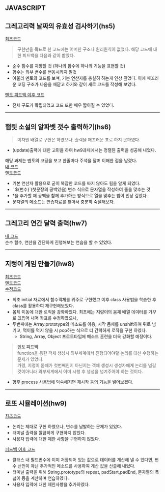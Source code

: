 JAVASCRIPT
----
## 그레고리력 날짜의 유효성 검사하기(hs5)
[최초코드](/assignment/hw5/hs5_initial.js)  
> 구현만을 목표로 한 코드에는 어떠한 구조나 원리원칙이 없었다.
해당 코드에 대한 피드백을 다음과 같이 받았다.
 - 순수 함수를 지향할 것 (하나의 함수에 하나의 기능을 표현할 것)
 - 함수는 외부 변수를 변동시키지 말것
 - 아울러 멘토의 코드를 보며, 기본 연산자를 충실히 하는게 인상 깊었다. 이에 매끄러운 코딩 구조가 나옴을 깨닫고 하기와 같이 새로 코드를 작성해 보았다.
  
[멘토 피드백 이후 코드](/assignment/hw5/hw5_after_feedback.js)
+ 전체 구도가 확립되었고 코드 또한 매우 짧아질 수 있었다. 
<hr>

## 햄릿 소설의 알파벳 갯수 출력하기(hs6)
> 이차원 배열로 구현은 하였으나, 출력을 매끄러운 표로 하지 못하였다.
+  (update)출력에 대한 고민을 하여 hw9과제에서는 정렬된 출력을 성공해 내었다.
  
해당 과제는 멘토의 코딩을 보고 한줄마다 주석을 달며 이해한 점을 남겼다.  
[내 코드](/hw6/assignment2.js)  
[멘토코드](/hw6/key.js)  
+ 기본 연산자 활용으로 굳이 복잡한 코드를 짜지 않아도 됨을 알게 되었다.
+ \` ${변수}\`(첫문장의 공백있음) 변수 식으로 문자열을 작성하여 줄을 맞추는 것
+ *을 추가할 때 공백을 함께 추가하는 방식으로 열을 맞추는 법이 인상 깊었다.
+ 문자열의 메소드는 연습자료를 찾아서 충분히 숙달해보자. 
<hr>
 
## 그레고리 연간 달력 출력(hw7)
[내 코드](/hw7/hw7_initial.js)  
    순수 함수, 연산을 간단하게 진행해보는 연습을 할 수 있었다.
<hr>
 
## 지렁이 게임 만들기(hw8)
[최초코드](/hw8/hw8_initial.js)  
[멘토코드](/hw8/worm.js)  
[수정코드](/hw8/hw8_modified.js)  
+ 최초 initial 자료에서 함수객체를 위주로 구현했고 이후 class 사용법을 학습한 후 class를 활용하여 재구현해보았다.
+ 몸체 이동에 대한 로직을 강화하였다. 최초에는 지렁이의 몸체 배열 데이터를 거꾸로 끄집어 내어 좌표를 수정하였으나,
+ 두번째에는 Array.prototype의 메소드를 이용, 시작 몸체를 unshift하여 뒤로 넘기고, 먹이를 먹지 않을 시 pop하는 식으로 더 간략하게 로직을 구현 하였다.
    + String, Array, Object 프로토타입에 메소드 훈련을 더욱 강화할 예정이다.

>**멘토 피드백**  
> function을 통한 객체 생성시 외부세계에서 진행되어야할 논리를 대신 수행하는 문제가 있었다.  
> 가령, 지렁이 몸체가 첫번째인지 아닌지는 객체 생성시 생성자에게 논리를 넘길 것이아니라 외부세계에서 이미 시행 후 생성을 넘겨주어야 하는 것이다.

+ 향후 process 사용법에 익숙해지면 재시작 등의 기능을 넣어보겠다.
<hr>
 
## 로또 시뮬레이션(hw9) 
[최초코드](/hw9/hw9_initial.js)
 + 논리는 제대로 구현 하였으나, 변수를 남발하는 문제가 있었다.  
 + 터미널 출력을 깔끔하게 구현하지 않았다.  
 + 사용자 입력에 대한 제한 사항을 구현하지 않았다.  

[피드백 이후 코드](/hw9/hw9_modified.js)
 + 클래스 내 필드변수에 이미 저장되어 있는 값으로 데이터를 계산해 낼 수 있다면, 변수 선언이 아닌 추가적인 메소드를 사용하여 계산 값을 산출해 내었다.
 + 터미널 출력을 위해 String.prototype의 repeat, padStart,padEnd, 문자열의 폭넓이 등을 계산하며 연습하였다.
 + 사용자 입력에 대한 제한사항을 추가하였다.